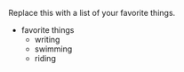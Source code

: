 Replace this with a list of your favorite things.
- favorite things
  - writing
  - swimming
  - riding
